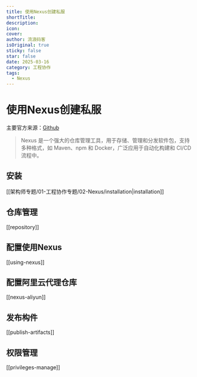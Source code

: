 ```yaml
---
title: 使用Nexus创建私服
shortTitle: 
description: 
icon: 
cover: 
author: 流浪码客
isOriginal: true
sticky: false
star: false
date: 2025-03-16
category: 工程协作
tags:
  - Nexus
---
```

# 使用Nexus创建私服

主要官方来源：[Github](https://github.com/sonatype/nexus-public)

> Nexus 是一个强大的仓库管理工具，用于存储、管理和分发软件包，支持多种格式，如 Maven、npm 和 Docker，广泛应用于自动化构建和 CI/CD 流程中。
## 安装
[[架构师专题/01-工程协作专题/02-Nexus/installation|installation]]
## 仓库管理
[[repository]]
## 配置使用Nexus
[[using-nexus]]
## 配置阿里云代理仓库
[[nexus-aliyun]]
## 发布构件
[[publish-artifacts]]
## 权限管理
[[privileges-manage]]
